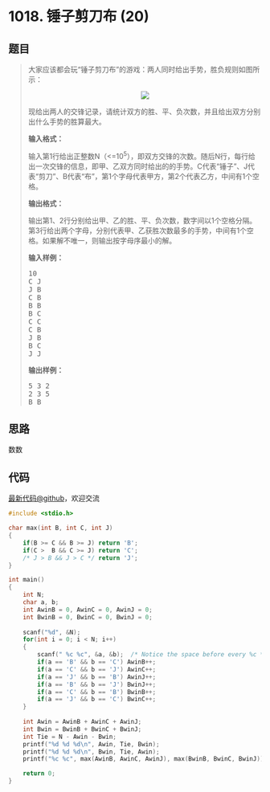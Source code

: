 <h1>1018. 锤子剪刀布 (20)</h1>

## 题目

> <div id="problemContent">
> <p>
> 大家应该都会玩“锤子剪刀布”的游戏：两人同时给出手势，胜负规则如图所示：</p>
> <center><img src="http://nos.patest.cn/7r_muvaqb4myb9.jpg"/></center>
> <p>
> 现给出两人的交锋记录，请统计双方的胜、平、负次数，并且给出双方分别出什么手势的胜算最大。
> </p>
> <p><b>
> 输入格式：
> </b></p>
> <p>输入第1行给出正整数N（&lt;=10<sup>5</sup>），即双方交锋的次数。随后N行，每行给出一次交锋的信息，即甲、乙双方同时给出的的手势。C代表“锤子”、J代表“剪刀”、B代表“布”，第1个字母代表甲方，第2个代表乙方，中间有1个空格。
> </p>
> <p><b>
> 输出格式：
> </b></p>
> <p>输出第1、2行分别给出甲、乙的胜、平、负次数，数字间以1个空格分隔。第3行给出两个字母，分别代表甲、乙获胜次数最多的手势，中间有1个空格。如果解不唯一，则输出按字母序最小的解。
> </p>
> <b>输入样例：</b><pre>
> 10
> C J
> J B
> C B
> B B
> B C
> C C
> C B
> J B
> B C
> J J
> </pre>
> <b>输出样例：</b><pre>
> 5 3 2
> 2 3 5
> B B
> </pre>
> </div>

## 思路

数数

## 代码

[最新代码@github](https://github.com/OliverLew/PAT/blob/master/PATBasic/1018.c)，欢迎交流
```c
#include <stdio.h>

char max(int B, int C, int J)
{
    if(B >= C && B >= J) return 'B';
    if(C >  B && C >= J) return 'C';
    /* J > B && J > C */ return 'J';
}

int main()
{
    int N;
    char a, b;
    int AwinB = 0, AwinC = 0, AwinJ = 0;
    int BwinB = 0, BwinC = 0, BwinJ = 0;
    
    scanf("%d", &N);
    for(int i = 0; i < N; i++)
    {
        scanf(" %c %c", &a, &b);  /* Notice the space before every %c */
        if(a == 'B' && b == 'C') AwinB++;
        if(a == 'C' && b == 'J') AwinC++;
        if(a == 'J' && b == 'B') AwinJ++;
        if(a == 'B' && b == 'J') BwinJ++;
        if(a == 'C' && b == 'B') BwinB++;
        if(a == 'J' && b == 'C') BwinC++;
    }
    
    int Awin = AwinB + AwinC + AwinJ;
    int Bwin = BwinB + BwinC + BwinJ;
    int Tie = N - Awin - Bwin;
    printf("%d %d %d\n", Awin, Tie, Bwin);
    printf("%d %d %d\n", Bwin, Tie, Awin);
    printf("%c %c", max(AwinB, AwinC, AwinJ), max(BwinB, BwinC, BwinJ));

    return 0;
}

```